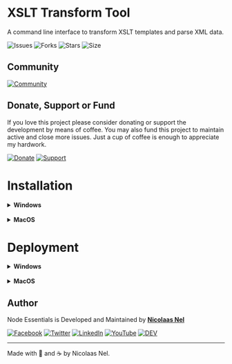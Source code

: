 # XSLT Transform Tool
A command line interface to transform XSLT templates and parse XML data.

![Issues](https://img.shields.io/github/issues/NicmeisteR/XSLT-Transform-Tool?style=for-the-badge)
![Forks](https://img.shields.io/github/forks/NicmeisteR/XSLT-Transform-Tool?style=for-the-badge)
![Stars](https://img.shields.io/github/stars/NicmeisteR/XSLT-Transform-Tool?style=for-the-badge)
![Size](https://img.shields.io/github/repo-size/NicmeisteR/XSLT-Transform-Tool?color=green&style=for-the-badge) 

## Community 
[![Community](https://discordapp.com/api/guilds/514169903196930050/widget.png?style=banner2)](https://discord.gg/zdqWsRB)

## Donate, Support or Fund

If you love this project please consider donating or support the development by means of coffee. You may also fund this project to maintain active and close more issues. Just a cup of coffee is enough to appreciate my hardwork.

[![Donate](https://img.shields.io/badge/Donate-PayPal-blue.svg?style=for-the-badge)](https://paypal.me/NicolaasDev)
[![Support](https://img.shields.io/badge/Support-Buy%20Me%20A%20Coffee-orange.svg?style=for-the-badge)](https://Ko-fi.com/nicmeister)

# Installation
<details>
<summary><b>Windows</b></summary>
<p>

* Download the Zipped package.
    * Unzip the package somewhere it won't get deleted.
* Create a system path environmental variable that links to the directory where the package was unzipped.
* Open a Terminal and type "transformtool -help" and press enter.

</p>
<p>If all of the above steps were followed correctly you will see the the available commands listed.</p>
</details>

<br/>

<details>
<summary><b>MacOS</b></summary>
<p>

* Open Finder 
* Press Command+Shift+G
* /usr/local/bin
* Throw the exec ifs file in here.

</p>
</details>


# Deployment
<details>
<summary><b>Windows</b></summary>
<p>

> dotnet publish -c Release

</p>
</details>
<br/>

<details>
<summary><b>MacOS</b></summary>
<p>

> dotnet publish -c Release -r osx-x64 --self-contained

</p>
</details>





## Author

Node Essentials is Developed and Maintained by **[Nicolaas Nel](https://github.com/NicmeisteR)**

[![Facebook](https://img.shields.io/badge/facebook-%231877F2.svg?&style=for-the-badge&logo=facebook&logoColor=white)](https://facebook.com/nicmstr) [![Twitter](https://img.shields.io/badge/twitter-%231DA1F2.svg?&style=for-the-badge&logo=twitter&logoColor=white)](https://twitter.com/NicmeistaR) [![LinkedIn](https://img.shields.io/badge/linkedin-%230077B5.svg?&style=for-the-badge&logo=linkedin&logoColor=white)](https://linkedin.com/in/Nicolaas-Nel) [![YouTube](https://img.shields.io/badge/youtube-%23FF0000.svg?&style=for-the-badge&logo=youtube&logoColor=white)](https://youtube.com/c/NicmeisteR) [![DEV](https://img.shields.io/badge/DEV-%23000000.svg?&style=for-the-badge&logo=dev.to&logoColor=white)](https://dev.to/NicmeisteR)

---

Made with 💙 and ☕ by Nicolaas Nel.